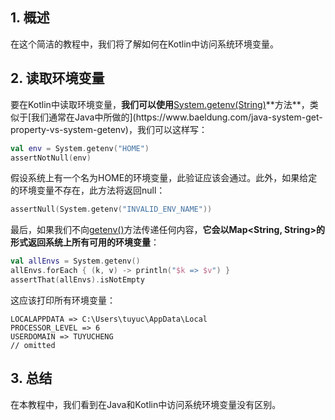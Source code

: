 ## 1. 概述

在这个简洁的教程中，我们将了解如何在Kotlin中访问系统环境变量。

## 2. 读取环境变量

要在Kotlin中读取环境变量，**我们可以使用**[System.getenv(String)](https://docs.oracle.com/en/java/javase/11/docs/api/java.base/java/lang/System.html#getenv(java.lang.String))**方法**，类似于[我们通常在Java中所做的](https://www.baeldung.com/java-system-get-property-vs-system-getenv)，我们可以这样写：

```kotlin
val env = System.getenv("HOME")
assertNotNull(env)
```

假设系统上有一个名为HOME的环境变量，此验证应该会通过。此外，如果给定的环境变量不存在，此方法将返回null：

```kotlin
assertNull(System.getenv("INVALID_ENV_NAME"))
```

最后，如果我们不向[getenv()](https://docs.oracle.com/en/java/javase/11/docs/api/java.base/java/lang/System.html#getenv())方法传递任何内容，**它会以Map<String, String>的形式返回系统上所有可用的环境变量**：

```kotlin
val allEnvs = System.getenv()
allEnvs.forEach { (k, v) -> println("$k => $v") }
assertThat(allEnvs).isNotEmpty
```

这应该打印所有环境变量：

```shell
LOCALAPPDATA => C:\Users\tuyuc\AppData\Local
PROCESSOR_LEVEL => 6
USERDOMAIN => TUYUCHENG
// omitted
```

## 3. 总结

在本教程中，我们看到在Java和Kotlin中访问系统环境变量没有区别。